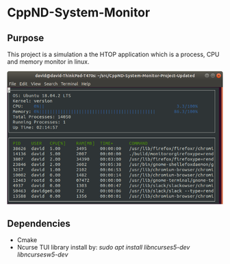 # CppND-System-Monitor #

## Purpose ##

This project is a simulation a the HTOP application which is a process, CPU and memory monitor in linux.

![System Monitor](images/monitor.png)

## Dependencies ##

- Cmake
- Ncurse TUI library install by: *sudo apt install libncurses5-dev libncursesw5-dev*
